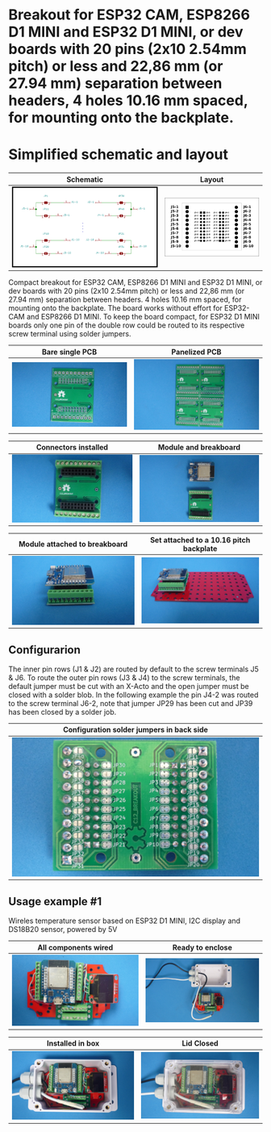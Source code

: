 
# Breakout for ESP32 CAM, ESP8266 D1 MINI and ESP32 D1 MINI, or dev boards with 20 pins (2x10 2.54mm pitch) or less and 22,86 mm (or 27.94 mm) separation between headers, 4 holes 10.16 mm spaced, for mounting onto the backplate.

# Simplified schematic and layout

Schematic                                      |Layout                                      |
-----------------------------------------------|--------------------------------------------|
![](/c-breakouts/c12/assets/img/schematic.png) |![](/c-breakouts/c12/assets/img/layout.png) |

Compact breakout for ESP32 CAM, ESP8266 D1 MINI and ESP32 D1 MINI, or dev boards with 20 pins (2x10 2.54mm pitch) or less and 22,86 mm (or 27.94 mm) separation between headers. 4 holes 10.16 mm spaced, for mounting onto the backplate. The board works without effort for ESP32-CAM and ESP8266 D1 MINI. To keep the board compact, for ESP32 D1 MINI boards only one pin of the double row could be routed to its respective screw terminal using solder jumpers.

Bare single PCB                              |Panelized PCB                              |
---------------------------------------------|-------------------------------------------|
![](/c-breakouts/c12/assets/img/barepcb.jpg) |![](/c-breakouts/c12/assets/img/panel.jpg) |

Connectors installed                         |Module and breakboard                      |
---------------------------------------------|-------------------------------------------|
![](/c-breakouts/c12/assets/img/connectors.jpg) |![](/c-breakouts/c12/assets/img/moduleandbreak.jpg) |

Module attached to breakboard                |Set attached to a 10.16 pitch backplate    |
---------------------------------------------|-------------------------------------------|
![](/c-breakouts/c12/assets/img/moduleattached.jpg) |![](/c-breakouts/c12/assets/img/moduleinbackplate.jpg) |

## Configurarion

The inner pin rows (J1 & J2) are routed by default to the screw terminals J5 & J6. To route the outer pin rows (J3 & J4) to the screw terminals, the default jumper must be cut with an X-Acto and the open jumper must be closed with a solder blob. In the following example the pin J4-2 was routed to the screw terminal J6-2, note that jumper JP29 has been cut and JP39 has been closed by a solder job.

Configuration solder jumpers in back side   |
--------------------------------------------|
![](/c-breakouts/c12/assets/img/jumpers.jpg)|



## Usage example #1

Wireles temperature sensor based on ESP32 D1 MINI, I2C display and DS18B20 sensor, powered by 5V

All components wired                                |Ready to enclose                                 |
----------------------------------------------------|-------------------------------------------------|
![](/c-breakouts/c12/assets/img/componentswired.jpg)|![](/c-breakouts/c12/assets/img/readytoenclose.jpg)|

Installed in box                             |Lid Closed                                       |
---------------------------------------------|-------------------------------------------------|
![](/c-breakouts/c12/assets/img/installedinbox.jpg)|![](/c-breakouts/c12/assets/img/lidclosed1.jpg)|

